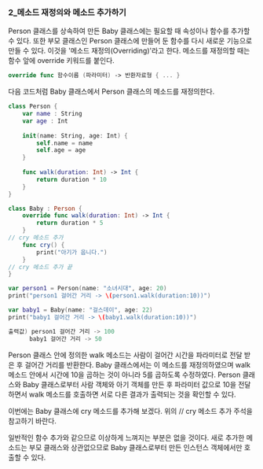 ### 2_메소드 재정의와 메소드 추가하기

Person 클래스를 상속하여 만든 Baby 클래스에는 필요할 때 속성이나 함수를 추가할 수 있다. 또한 부모 클래스인 Person 클래스에 만들어 둔 함수를 다시 새로운 기능으로 만들 수 있다.
이것을 '메소드 재정의(Overriding)'라고 한다. 메소드를 재정의할 때는 함수 앞에 override 키워드를 붙인다.
```swift
override func 함수이름 (파라미터) -> 반환자료형 { ... }
```
다음 코드처럼 Baby 클래스에서 Person 클래스의 메소드를 재정의한다.
```swift
class Person {
    var name : String
    var age : Int
    
    init(name: String, age: Int) {
        self.name = name
        self.age = age
    }
    
    func walk(duration: Int) -> Int {
        return duration * 10
    }
}

class Baby : Person {
    override func walk(duration: Int) -> Int {
        return duration * 5
    }
// cry 메소드 추가
    func cry() {
        print("아기가 웁니다.")
    }
// cry 메소드 추가 끝
}

var person1 = Person(name: "소녀시대", age: 20)
print("person1 걸어간 거리 -> \(person1.walk(duration:10))")

var baby1 = Baby(name: "걸스데이", age: 22)
print("baby1 걸어간 거리 -> \(baby1.walk(duration:10))")

출력값) person1 걸어간 거리 -> 100
      baby1 걸어간 거리 -> 50
```
Person 클래스 안에 정의한 walk 메소드는 사람이 걸어간 시간을 파라미터로 전달 받은 후 걸어간 거리를 반환한다.
Baby 클래스에서는 이 메소드를 재정의하였으며 walk 메소드 안에서 시간에 10을 곱하는 것이 아니라 5를 곱하도록 수정하였다.
Person 클래스와 Baby 클래스로부터 사람 객체와 아기 객체를 만든 후 파라미터 값으로 10을 전달하면서 walk 메소드를 호출하면 서로 다른 결과가 출력되는 것을 확인할 수 있다.

이번에는 Baby 클래스에 cry 메소드를 추가해 보겠다. 위의 // cry 메소드 추가 주석을 참고하기 바란다.

일반적인 함수 추가와 같으므로 이상하게 느껴지는 부분은 없을 것이다. 새로 추가한 메소드는 부모 클래스와 상관없으므로 Baby 클래스로부터 만든 인스턴스 객체에서만 호출할 수 있다.

